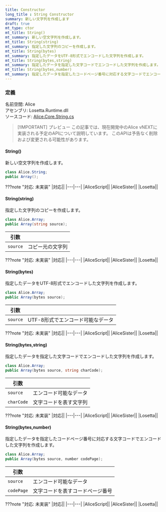 ```yaml
---
title: Constructor
long_title : String Constructor
summary: 新しい文字列を作成します
draft: true
mt_type: ctor
mt_title: String()
mt_summary: 新しい空文字列を作成します。
mt_title: String(string)
mt_summary: 指定した文字列のコピーを作成します。
mt_title: String(bytes)
mt_summary: 指定したデータをUTF-8形式でエンコードした文字列を作成します。
mt_title: String(bytes,string)
mt_summary: 指定したデータを指定した文字コードでエンコードした文字列を作成します。
mt_title: String(bytes,number)
mt_summary: 指定したデータを指定したコードページ番号に対応する文字コードでエンコードした文字列を作成します。
---
```


### 定義
名前空間: Alice<br/>
アセンブリ: Losetta.Runtime.dll<br/>
ソースコード: [Alice.Core.String.cs](https://github.com/WSOFT-Project/Losetta/blob/master/Losetta.Runtime/Core/Extension/Alice.Core.String.cs)

> [!IMPORTANT] プレビュー
> この記事では、現在開発中のAlice vNEXTに実装される予定のAPIについて説明しています。
> このAPIは予告なく削除および変更される可能性があります。

#### String()

新しい空文字列を作成します。

```cs title="AliceScript"
class Alice.String;
public Array();
```

???note "対応: 未実装"
    |対応||
    |---|---|
    |AliceScript||
    |AliceSister||
    |Losetta||

#### String(string)

指定した文字列のコピーを作成します。

```cs title="AliceScript"
class Alice.Array;
public Array(string source);
```

|引数| |
|-|-|
|`source`|コピー元の文字列|

???note "対応: 未実装"
    |対応||
    |---|---|
    |AliceScript||
    |AliceSister||
    |Losetta||

#### String(bytes)

指定したデータをUTF-8形式でエンコードした文字列を作成します。

```cs title="AliceScript"
class Alice.Array;
public Array(bytes source);
```

|引数| |
|-|-|
|`source`|UTF-8形式でエンコード可能なデータ|

???note "対応: 未実装"
    |対応||
    |---|---|
    |AliceScript||
    |AliceSister||
    |Losetta||

#### String(bytes,string)

指定したデータを指定した文字コードでエンコードした文字列を作成します。

```cs title="AliceScript"
class Alice.Array;
public Array(bytes source, string charCode);
```

|引数| |
|-|-|
|`source`|エンコード可能なデータ|
|`charCode`|文字コードを表す文字列|

???note "対応: 未実装"
    |対応||
    |---|---|
    |AliceScript||
    |AliceSister||
    |Losetta||

#### String(bytes,number)

指定したデータを指定したコードページ番号に対応する文字コードでエンコードした文字列を作成します。

```cs title="AliceScript"
class Alice.Array;
public Array(bytes source, number codePage);
```

|引数| |
|-|-|
|`source`|エンコード可能なデータ|
|`codePage`|文字コードを表すコードページ番号|

???note "対応: 未実装"
    |対応||
    |---|---|
    |AliceScript||
    |AliceSister||
    |Losetta||
